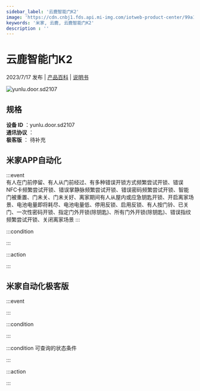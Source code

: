 ```yaml
---
sidebar_label: '云鹿智能门K2'
image: 'https://cdn.cnbj1.fds.api.mi-img.com/iotweb-product-center/99a1e188396b9ae10dab155a6d9eece5_1686018618824.png?GalaxyAccessKeyId=AKVGLQWBOVIRQ3XLEW&Expires=9223372036854775807&Signature=0pMGJ+Wtj48FABGBIVkzlwccD3Q='
keywords: '米家, 云鹿, 云鹿智能门K2'
description : ''
---
```

# 云鹿智能门K2

2023/7/17 发布 | [产品百科](https://home.mi.com/webapp/content/baike/product/index.html?model=yunlu.door.sd2107/) | [说明书](https://home.mi.com/views/introduction.html?model=yunlu.door.sd2107&region=cn)

![yunlu.door.sd2107](https://cdn.cnbj1.fds.api.mi-img.com/iotweb-product-center/99a1e188396b9ae10dab155a6d9eece5_1686018618824.png?GalaxyAccessKeyId=AKVGLQWBOVIRQ3XLEW&Expires=9223372036854775807&Signature=0pMGJ+Wtj48FABGBIVkzlwccD3Q=)

## 规格  
> 
**设备 ID** ：yunlu.door.sd2107  
**通讯协议** ：  
**极客版**  ： 待补充 


## 米家APP自动化  

:::event  
有人在门前停留、有人从门前经过、有多种错误开锁方式频繁尝试开锁、错误NFC卡频繁尝试开锁、错误掌静脉频繁尝试开锁、错误密码频繁尝试开锁、智能门被重置、门未关、门未关好、离家期间有人从屋内或应急钥匙开锁、开启离家场景、电池电量即将耗尽、电池电量低、停用反锁、启用反锁、有人按门铃、已关门、一次性密码开锁、指定门外开锁(除钥匙)、所有门外开锁(除钥匙)、错误指纹频繁尝试开锁、关闭离家场景
:::

:::condition  

:::

:::action   

:::

## 米家自动化极客版  

:::event  

:::

:::condition  

:::

:::condition 可查询的状态条件  

:::

:::action  

:::

        
